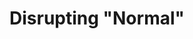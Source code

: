 --- 
layout: document
draft: false
title: Disrupting "Normal"
featured: sofedup-handbook.jpg
featuredAlt: >
 The cover of the handbook features an illustration of a man sitting in a wheelchair facing forward with arms outstretched to the side. His hands push apart the words, “handi” and “capped.”
docLink: https://docs.google.com/document/d/e/2PACX-1vS6LokfRxY_HchiM653ax3FHq3YAuNuOz1IDdh6uxyMxxBII87gIWO8ebPt2CA_wkOU-JE7PtJc0XmF/pub
docEmbed: >
 <iframe src="https://docs.google.com/document/d/e/2PACX-1vS6LokfRxY_HchiM653ax3FHq3YAuNuOz1IDdh6uxyMxxBII87gIWO8ebPt2CA_wkOU-JE7PtJc0XmF/pub?embedded=true" width="100%" height="1200px"></iframe>
--- 